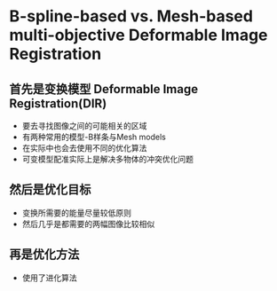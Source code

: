 # B-spline-based vs. Mesh-based multi-objective Deformable Image Registration



## 首先是变换模型 Deformable Image Registration(DIR)

- 要去寻找图像之间的可能相关的区域
- 有两种常用的模型-B样条与Mesh models
- 在实际中也会去使用不同的优化算法
- 可变模型配准实际上是解决多物体的冲突优化问题

## 然后是优化目标

- 变换所需要的能量尽量较低原则
- 然后几乎是都需要的两幅图像比较相似

## 再是优化方法

- 使用了进化算法